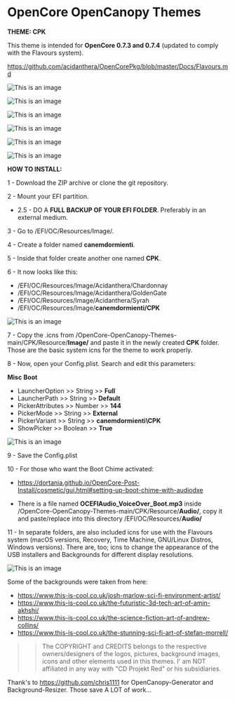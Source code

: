 # OpenCore OpenCanopy Themes
**THEME: CPK**


This theme is intended for **OpenCore 0.7.3 and 0.7.4** (updated to comply with the Flavours system).

https://github.com/acidanthera/OpenCorePkg/blob/master/Docs/Flavours.md



 

![This is an image](CPK/Screenshots/Screenshot_Background_1/12205357.png)

![This is an image](CPK/Screenshots/Screenshot_Background_1/12205402.png)

![This is an image](CPK/Screenshots/Screenshot_Background_1/12205421.png)

![This is an image](CPK/Screenshots/Screenshot_Background_1/12205427.png)

![This is an image](CPK/Screenshots/Screenshot_Background_1/12205439.png)

![This is an image](CPK/Screenshots/Screenshot_Background_1/12205448.png)





**HOW TO INSTALL:** 

1 - Download the ZIP archive or clone the git repository.

2 - Mount your EFI partition.

- 2.5 - DO A **FULL BACKUP OF YOUR EFI FOLDER**. Preferably in an external medium.

3 - Go to /EFI/OC/Resources/Image/.

4 - Create a folder named **canemdormienti**.

5 - Inside that folder create another one named **CPK**.

6 - It now looks like this:


 - /EFI/OC/Resources/Image/Acidanthera/Chardonnay
 - /EFI/OC/Resources/Image/Acidanthera/GoldenGate
 - /EFI/OC/Resources/Image/Acidanthera/Syrah
 - /EFI/OC/Resources/Image/**canemdormienti/CPK**
 


![This is an image](CPK/Previews-png/Desktop-Screenshots-Examples/ScreenShot_3.png)



7 - Copy the .icns from /OpenCore-OpenCanopy-Themes-main/CPK/Resource/**Image/** and paste it in the newly created **CPK** folder. Those are the basic system icns for the theme to work properly.


8 - Now, open your Config.plist. Search and edit this parameters:

**Misc** 
    **Boot**

- LauncherOption >> String >> **Full**
- LauncherPath >> String >> **Default**
- PickerAttributes >> Number >> **144**
- PickerMode >> String >> **External**
- PickerVariant >> String >> **canemdormienti\CPK**
- ShowPicker >> Boolean >> **True**


![This is an image](CPK/Previews-png/Previews-Config.plist/ScreenShot_2.png)


9 - Save the Config.plist

10 - For those who want the Boot Chime activated:

- https://dortania.github.io/OpenCore-Post-Install/cosmetic/gui.html#setting-up-boot-chime-with-audiodxe

- There is a file named **OCEFIAudio_VoiceOver_Boot.mp3** inside /OpenCore-OpenCanopy-Themes-main/CPK/Resource/**Audio/**, copy it and paste/replace into this directory /EFI/OC/Resources/**Audio/**


11 - In separate folders, are also included icns for use with the Flavours system (macOS versions, Recovery, Time Machine, GNU/Linux Distros, Windows versions). There are, too; icns to change the appearance of the USB installers and Backgrounds for different display resolutions. 


![This is an image](CPK/Previews-png/Desktop-Screenshots-Examples/ScreenShot_2.png)


Some of the backgrounds were taken from here:

 - https://www.this-is-cool.co.uk/josh-marlow-sci-fi-environment-artist/
 - https://www.this-is-cool.co.uk/the-futuristic-3d-tech-art-of-amin-akhshi/
 - https://www.this-is-cool.co.uk/the-science-fiction-art-of-andrew-collins/
 - https://www.this-is-cool.co.uk/the-stunning-sci-fi-art-of-stefan-morrell/

  >>The COPYRIGHT and CREDITS belongs to the respective owners/designers of the logos, pictures, background images, icons and other elements used in this themes. I' am NOT affiliated in any way with "CD Projekt Red" or his subsidiaries.

Thank's to https://github.com/chris1111 for OpenCanopy-Generator and Background-Resizer. Those save A LOT of work...

